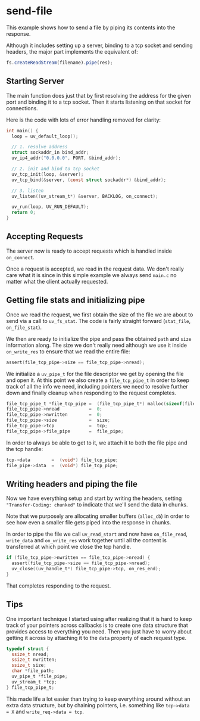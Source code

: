 # send-file

This example shows how to send a file by piping its contents into the response. 

Although it includes setting up a server, binding to a tcp socket and sending headers, the major part implements the equivalent of:

```js
fs.createReadStream(filename).pipe(res);
```

## Starting Server

The main function does just that by first resolving the address for the given port and binding it to a tcp socket. Then
it starts listening on that socket for connections. 

Here is the code with lots of error handling removed for clarity:

```c
int main() {
  loop = uv_default_loop();

  // 1. resolve address
  struct sockaddr_in bind_addr;
  uv_ip4_addr("0.0.0.0", PORT, &bind_addr);

  // 2. init and bind to tcp socket
  uv_tcp_init(loop, &server);
  uv_tcp_bind(&server, (const struct sockaddr*) &bind_addr);

  // 3. listen
  uv_listen((uv_stream_t*) &server, BACKLOG, on_connect);

  uv_run(loop, UV_RUN_DEFAULT);
  return 0;
}
```

## Accepting Requests

The server now is ready to accept requests which is handled inside `on_connect`.

Once a request is accepted, we read in the request data. We don't really care what it is since in this simple example we always
send `main.c` no matter what the client actually requested.

## Getting file stats and initializing pipe

Once we read the request, we first obtain the size of the file we are about to send via a call to `uv_fs_stat`. The code
is fairly straight forward (`stat_file`, `on_file_stat`).

We then are ready to initialize the pipe and pass the obtained `path` and `size` information along. The size we don't
really need although we use it inside `on_write_res` to ensure that we read the entire file: 

```c
assert(file_tcp_pipe->size == file_tcp_pipe->nread);
```

We initialize a `uv_pipe_t` for the file descriptor we get by opening the file and open it. At this point we also create
a `file_tcp_pipe_t` in order to keep track of all the info we need, including pointers we need to resolve further down
and finally cleanup when responding to the request completes.


```c
file_tcp_pipe_t *file_tcp_pipe =  (file_tcp_pipe_t*) malloc(sizeof(file_tcp_pipe_t));
file_tcp_pipe->nread           =  0;
file_tcp_pipe->nwritten        =  0;
file_tcp_pipe->size            =  size;
file_tcp_pipe->tcp             =  tcp;
file_tcp_pipe->file_pipe       =  file_pipe;
```

In order to always be able to get to it, we attach it to both the file pipe and the tcp handle:

```c
tcp->data        =  (void*) file_tcp_pipe;
file_pipe->data  =  (void*) file_tcp_pipe;
```

## Writing headers and piping the file

Now we have everything setup and start by writing the headers, setting `"Transfer-Coding: chunked"` to indicate that
we'll send the data in chunks.

Note that we purposely are allocating smaller buffers (`alloc_cb`) in order to see how even a smaller file gets
piped into the response in chunks.

In order to pipe the file we call `uv_read_start` and now have `on_file_read`, `write_data` and `on_write_res` work
together until all the content is transferred at which point we close the tcp handle.

```c
if (file_tcp_pipe->nwritten == file_tcp_pipe->nread) {
  assert(file_tcp_pipe->size == file_tcp_pipe->nread);
  uv_close((uv_handle_t*) file_tcp_pipe->tcp, on_res_end);
}
```

That completes responding to the request.

## Tips

One important technique I started using after realizing that it is hard to keep track of your pointers across callbacks
is to create one data structure that provides access to everything you need. Then you just have to worry about getting
it across by attaching it to the `data` property of each request type.

```c
typedef struct {
  ssize_t nread;
  ssize_t nwritten;
  ssize_t size;
  char *file_path;
  uv_pipe_t *file_pipe;
  uv_stream_t *tcp;
} file_tcp_pipe_t;
```

This made life a lot easier than trying to keep everything around without an extra data structure, but by chaining
pointers, i.e. something like `tcp->data = X` and `write_req->data = tcp`. 
